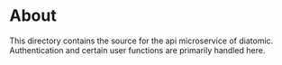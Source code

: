 # About

This directory contains the source for the api microservice of diatomic. Authentication and certain user functions are primarily handled here.